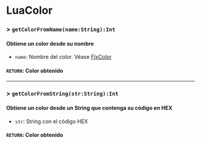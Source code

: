 # LuaColor

### > `getColorFromName(name:String):Int`

#### Obtiene un color desde su nombre 

- `name`: Nombre del color. Véase [FlxColor](https://api.haxeflixel.com/flixel/util/FlxColor.html) 

#### `RETURN`: Color obtenido 

---

### > `getColorFromString(str:String):Int`

#### Obtiene un color desde un String que contenga su código en HEX 

- `str`: String con el código HEX 

#### `RETURN`: Color obtenido 

